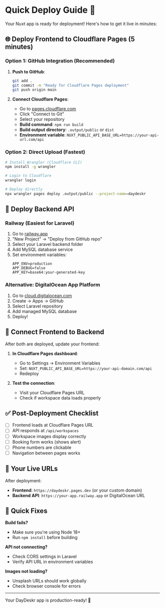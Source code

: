 # Quick Deploy Guide 🚀

Your Nuxt app is ready for deployment! Here's how to get it live in minutes:

## 🌐 Deploy Frontend to Cloudflare Pages (5 minutes)

### Option 1: GitHub Integration (Recommended)
1. **Push to GitHub**:
   ```bash
   git add .
   git commit -m "Ready for Cloudflare Pages deployment"
   git push origin main
   ```

2. **Connect Cloudflare Pages**:
   - Go to [pages.cloudflare.com](https://pages.cloudflare.com/)
   - Click "Connect to Git"
   - Select your repository
   - **Build command**: `npm run build`
   - **Build output directory**: `.output/public` or `dist`
   - **Environment variable**: `NUXT_PUBLIC_API_BASE_URL=https://your-api-url.com/api`

### Option 2: Direct Upload (Fastest)
```bash
# Install Wrangler (Cloudflare CLI)
npm install -g wrangler

# Login to Cloudflare
wrangler login

# Deploy directly
npx wrangler pages deploy .output/public --project-name=daydeskr
```

## 🚀 Deploy Backend API

### Railway (Easiest for Laravel)
1. Go to [railway.app](https://railway.app)
2. "New Project" → "Deploy from GitHub repo"
3. Select your Laravel backend folder
4. Add MySQL database service
5. Set environment variables:
   ```
   APP_ENV=production
   APP_DEBUG=false
   APP_KEY=base64:your-generated-key
   ```

### Alternative: DigitalOcean App Platform
1. Go to [cloud.digitalocean.com](https://cloud.digitalocean.com)
2. Create → Apps → GitHub
3. Select Laravel repository
4. Add managed MySQL database
5. Deploy!

## 🔗 Connect Frontend to Backend

After both are deployed, update your frontend:

1. **In Cloudflare Pages dashboard**:
   - Go to Settings → Environment Variables
   - Set: `NUXT_PUBLIC_API_BASE_URL=https://your-api-domain.com/api`
   - Redeploy

2. **Test the connection**:
   - Visit your Cloudflare Pages URL
   - Check if workspace data loads properly

## ✅ Post-Deployment Checklist

- [ ] Frontend loads at Cloudflare Pages URL
- [ ] API responds at `/api/workspaces`
- [ ] Workspace images display correctly
- [ ] Booking form works (shows alert)
- [ ] Phone numbers are clickable
- [ ] Navigation between pages works

## 🌟 Your Live URLs

After deployment:
- **Frontend**: `https://daydeskr.pages.dev` (or your custom domain)
- **Backend API**: `https://your-app.railway.app` or DigitalOcean URL

## 🐛 Quick Fixes

**Build fails?**
- Make sure you're using Node 18+
- Run `npm install` before building

**API not connecting?**
- Check CORS settings in Laravel
- Verify API URL in environment variables

**Images not loading?**
- Unsplash URLs should work globally
- Check browser console for errors

---

Your DayDeskr app is production-ready! 🎉